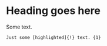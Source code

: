# Heading goes here

Some text.

```figuremark Title of this figure
Just some [highlighted]{!} text. {1}
```
